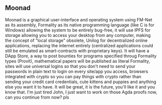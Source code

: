 ## Moonad

Moonad is a graphical user-interface and operating system using FM-Net as its assembly, Formality as its native programming language (like C is for Windows) allowing the system to be entirely bug-free, it will use IPFS for storage allowing you to access your desktop from any computer, making the concept of "local storage" obsolete, Unilog for decentralized online applications, replacing the internet entirely (centralized applications could still be emulated as smart-contracts with proprietary keys). It will have a DApp Store, a way to post bounties for programs specified throug Formality types (Provit), mathematical papers will be published as literal Formality, sites will use universal logins so that you don't need to send your passwords in plain text to login on every site/app you access, browsers integrated with crypto so you can pay things with crypto rather than sending your credit card credentials, cute kittens and puppies and anything else you want it to have. It will be great, it is the future, you'll like it and you know that. I'm just tired John, I just want to work on those Agda proofs now, can you continue from now? pls

